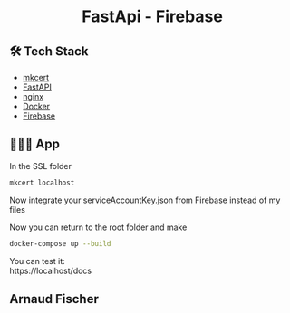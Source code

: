 # <p align="center">FastApi - Firebase</p>
  ## 🛠️ Tech Stack
- [mkcert](https://github.com/FiloSottile/mkcert)
- [FastAPI](https://fastapi.tiangolo.com/)
- [nginx](https://nginx.org/en/docs/)
- [Docker](https://www.docker.com/) 
- [Firebase](https://firebase.google.com/) 

## 🧑🏻‍💻 App

In the SSL folder

```bash
mkcert localhost
```
Now integrate your serviceAccountKey.json from Firebase instead of my files


Now you can return to the root folder and make

```bash
docker-compose up --build
```
You can test it: <br>
https://localhost/docs
        

## Arnaud Fischer
